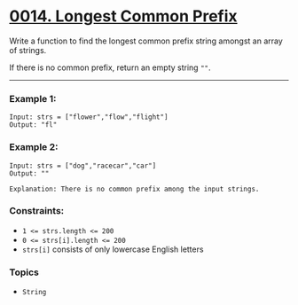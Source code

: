 # [0014. Longest Common Prefix](https://leetcode.com/problems/longest-common-prefix/ "The LeetCode link")

Write a function to find the longest common prefix string amongst an array of strings.

If there is no common prefix, return an empty string `""`.

---

### Example 1:
```
Input: strs = ["flower","flow","flight"]
Output: "fl"
```

### Example 2:
```
Input: strs = ["dog","racecar","car"]
Output: ""

Explanation: There is no common prefix among the input strings.
```

### Constraints:

* `1 <= strs.length <= 200`
* `0 <= strs[i].length <= 200`
* `strs[i]` consists of only lowercase English letters

### Topics

* `String` 